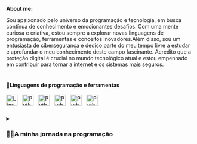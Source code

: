 <b>About me: </b>

Sou apaixonado pelo universo da programação e tecnologia, em busca contínua de conhecimento e emocionantes desafios. Com uma mente curiosa e criativa, estou sempre a explorar novas linguagens de programação, ferramentas e conceitos inovadores.Além disso, sou um entusiasta de cibersegurança e dedico parte do meu tempo livre a estudar e aprofundar o meu conhecimento deste campo fascinante. Acredito que a proteção digital é crucial no mundo tecnológico atual e estou empenhado em contribuir para tornar a internet e os sistemas mais seguros.

#
🧰<B>Linguagens de programação e ferramentas</B>
<br>
<br>
<img align="left" alt="Linux" width="30px" style="padding-right:10px;" src="https://cdn.jsdelivr.net/gh/devicons/devicon/icons/linux/linux-original.svg"/>
<img align="left" alt="Python" width="30px" style="padding-right:10px;" src="https://cdn.jsdelivr.net/gh/devicons/devicon/icons/python/python-original.svg"/>
<img align="left" alt="Python" width="30px" style="padding-right:10px;" src="https://cdn.jsdelivr.net/gh/devicons/devicon/icons/html5/html5-plain.svg"/>
<img align="left" alt="Python" width="30px" style="padding-right:10px;" src="https://cdn.jsdelivr.net/gh/devicons/devicon/icons/css3/css3-plain.svg"/>
<img align="left" alt="Python" width="30px" style="padding-right:10px;" src="https://cdn.jsdelivr.net/gh/devicons/devicon/icons/javascript/javascript-plain.svg"/>
<img align="left" alt="Python" width="30px" style="padding-right:10px;" src="https://cdn.jsdelivr.net/gh/devicons/devicon/icons/php/php-plain.svg"/>
</br>
#
<details>
  <summary><h3>👨‍💻A minha jornada na programação</h3></summary>
</details>
